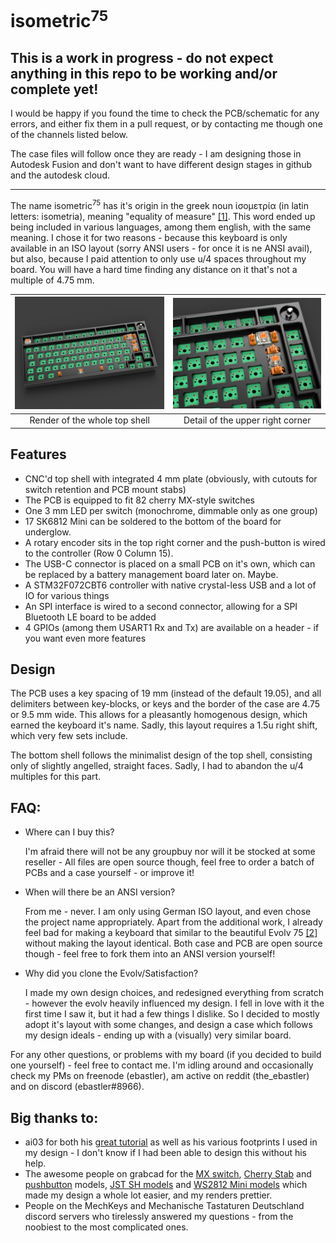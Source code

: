 # isometric<sup>75</sup>

## This is a work in progress - do not expect anything in this repo to be working and/or complete yet!
I would be happy if you found the time to check the PCB/schematic for any errors, and either fix them in a pull request, or by contacting me though one of the channels listed below.

The case files will follow once they are ready - I am designing those in Autodesk Fusion and don't want to have different design stages in github and the autodesk cloud.

----
 
 The name isometric<sup>75</sup> has it's origin in the greek noun ἰσομετρία (in latin letters: isometria), meaning "equality of measure" [[1]](http://perseus.uchicago.edu/cgi-bin/philologic/getobject.pl?c.35:6:59.LSJ). This word ended up being included in various languages, among them english, with the same meaning. I chose it for two reasons - because this keyboard is only available in an ISO layout (sorry ANSI users - for once it is ne ANSI avail), but also, because I paid attention to only use u/4 spaces throughout my board. You will have a hard time finding any distance on it that's not a multiple of 4.75 mm.

|![render_overview](/render/overview_top.png) |![render_detail](/render/detail_top.png)|
|:-------------------------------------------:|:--------------------------------------:|
|Render of the whole top shell                |Detail of the upper right corner        |


 ## Features
 * CNC'd top shell with integrated 4 mm plate (obviously, with cutouts for switch retention and PCB mount stabs)
 * The PCB is equipped to fit 82 cherry MX-style switches
 * One 3 mm LED per switch (monochrome, dimmable only as one group)
 * 17 SK6812 Mini can be soldered to the bottom of the board for underglow.
 * A rotary encoder sits in the top right corner and the push-button is wired to the controller (Row 0 Column 15). 
 * The USB-C connector is placed on a small PCB on it's own, which can be replaced by a battery management board later on. Maybe.
 * A STM32F072CBT6 controller with native crystal-less USB and a lot of IO for various things
 * An SPI interface is wired to a second connector, allowing for a SPI Bluetooth LE board to be added
 * 4 GPIOs (among them USART1 Rx and Tx) are available on a header - if you want even more features

## Design
The PCB uses a key spacing of 19 mm (instead of the default 19.05), and all delimiters between key-blocks, or keys and the border of the case are 4.75 or 9.5 mm wide. This allows for a pleasantly homogenous design, which earned the keyboard it's name. Sadly, this layout requires a 1.5u right shift, which very few sets include. 

The bottom shell follows the minimalist design of the top shell, consisting only of slightly angelled, straight faces. Sadly, I had to abandon the u/4 multiples for this part.

## FAQ:
 * Where can I buy this?

   I'm afraid there will not be any groupbuy nor will it be stocked at some reseller - All files are open source though, feel free to order a batch of PCBs and a case yourself - or improve it!

 * When will there be an ANSI version?

   From me - never. I am only using German ISO layout, and even chose the project name appropriately. Apart from the additional work, I already feel bad for making a keyboard that similar to the beautiful Evolv 75 [[2]](https://geekhack.org/index.php?topic=104531.0) without making the layout identical. Both case and PCB are open source though - feel free to fork them into an ANSI version yourself!

 * Why did you clone the Evolv/Satisfaction?
 
   I made my own design choices, and redesigned everything from scratch - however the evolv heavily influenced my design. I fell in love with it the first time I saw it, but it had a few things I dislike. So I decided to mostly adopt it's layout with some changes, and design a case which follows my design ideals - ending up with a (visually) very similar board.

For any other questions, or problems with my board (if you decided to build one yourself) - feel free to contact me. I'm idling around and occasionally check my PMs on freenode (ebastler), am active on reddit (the_ebastler) and on discord (ebastler#8966).

## Big thanks to:
 - ai03 for both his [great tutorial](https://wiki.ai03.me/books/pcb-design/chapter/pcb-designer-guide) as well as his various footprints I used in my design - I don't know if I had been able to design this without his help.
 - The awesome people on grabcad for the [MX switch](https://grabcad.com/library/cherry-mx-switches-mx-1), [Cherry Stab](https://grabcad.com/library/cherry-mx-stabilizer-mx-1) and [pushbutton](https://grabcad.com/library/5mm-button-switch-1) models, [JST SH models](https://grabcad.com/library/jst-sh-smd-connectors-1/details?folder_id=3903823) and [WS2812 Mini models](https://grabcad.com/library/smd-ws2812b-led-1) which made my design a whole lot easier, and my renders prettier.
  - People on the MechKeys and Mechanische Tastaturen Deutschland discord servers who tirelessly answered my questions - from the noobiest to the most complicated ones.
